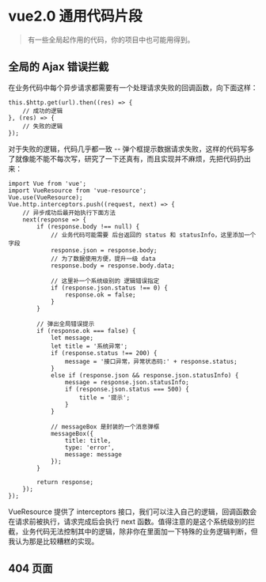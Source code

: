 # vue2.0 通用代码片段

> 有一些全局起作用的代码，你的项目中也可能用得到。

## 全局的 Ajax 错误拦截

在业务代码中每个异步请求都需要有一个处理请求失败的回调函数，向下面这样：

    this.$http.get(url).then((res) => {
        // 成功的逻辑
    }, (res) => {
        // 失败的逻辑
    });

对于失败的逻辑，代码几乎都一致 -- 弹个框提示数据请求失败，这样的代码写多了就像能不能不每次写，研究了一下还真有，而且实现并不麻烦，先把代码扔出来：

    import Vue from 'vue';
    import VueResource from 'vue-resource';
    Vue.use(VueResource);
    Vue.http.interceptors.push((request, next) => {
        // 异步成功后最开始执行下面方法
        next(response => {
            if (response.body !== null) {
                // 业务代码可能需要 后台返回的 status 和 statusInfo，这里添加一个字段
                response.json = response.body;
                // 为了数据使用方便，提升一级 data
                response.body = response.body.data;

                // 这里补一个系统级别的 逻辑错误指定
                if (response.json.status !== 0) {
                    response.ok = false;
                }
            }

            // 弹出全局错误提示
            if (response.ok === false) {
                let message;
                let title = '系统异常';
                if (response.status !== 200) {
                    message = '接口异常，异常状态码:' + response.status;
                }
                else if (response.json && response.json.statusInfo) {
                    message = response.json.statusInfo;
                    if (response.json.status === 500) {
                        title = '提示';
                    }
                }

                // messageBox 是封装的一个消息弹框
                messageBox({
                    title: title,
                    type: 'error',
                    message: message
                });
            }

            return response;
        });
    });

VueResource 提供了 interceptors 接口，我们可以注入自己的逻辑，回调函数会在请求前被执行，请求完成后会执行 next 函数。值得注意的是这个系统级别的拦截，业务代码无法控制其中的逻辑，除非你在里面加一下特殊的业务逻辑判断，但我认为那是比较糟糕的实现。

## 404 页面




